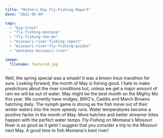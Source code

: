 ```yaml
---
title: "Mothers Day Fly-Fishing Report"
date: "2021-05-09"

tags:
  - "big-trout"
  - "fly-fishing-montana"
  - "fly-fishing-the-mo"
  - "missouri-river-fishing-report"
  - "missouri-river-fly-fishing-guides"
  - "montanas-missouri-river"

image:
  filename: featured.jpg
---
```


Well, the spring special was a smash! It was a brown trout marathon for sure. Looking forward, the month of May is fishing good. I hate to make predictions about the river conditions but, unless we get a major amount of rain we will be out of water. May might be the best month on the Mighty Mo this year. We currently have midges, BWO's, Caddis and March Browns hatching daily. The nymph game is strong as the fish move out of their winter waters into the more speedy runs. Water temperatures become a positive factor in the month of May. More hatches and better streamer bites happen with the perfect water temps. Fly-Fishing on Montana's Missouri River is as good as it gets! I suggest that you consider a trip to the Missouri next May. A good time to fish Montana's best river!
